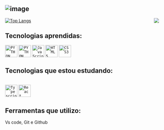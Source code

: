![image](https://user-images.githubusercontent.com/106452084/232939385-fee6ffe6-7fe2-466c-abe2-9c181bc492ce.png)
---
<picture>
<source 
  srcset="https://github-readme-stats.vercel.app/api?username=OliverSantoss&show_icons=true&theme=white"
  media="(prefers-color-scheme: dark)"
/>
<source
  srcset="https://github-readme-stats.vercel.app/api?username=OliverSantoss&show_icons=true"
  media="(prefers-color-scheme: light), (prefers-color-scheme: dark)"
/>
<img align="right" src="https://github-readme-stats.vercel.app/api?username=OliverSantoss&show_icons=true" />
</picture>

[![Top Langs](https://github-readme-stats.vercel.app/api/top-langs/?username=OliverSantoss&theme=white)](https://github.com/anuraghazra/github-readme-stats)

 ## Tecnologias aprendidas: 
 <div align="left">
    <code><img width="40px" src="https://cdn.jsdelivr.net/gh/devicons/devicon/icons/python/python-original-wordmark.svg" title = "PYTHON"/></code>
    <code><img width="40px" src="https://cdn.jsdelivr.net/gh/devicons/devicon/icons/java/java-original-wordmark.svg" title = "PYTHON"/></code>
    <code><img width="40px" src="https://cdn.jsdelivr.net/gh/devicons/devicon/icons/javascript/javascript-original.svg" title = "JavaScript"/></code>
    <code><img width="40px" src="https://cdn.jsdelivr.net/gh/devicons/devicon/icons/html5/html5-original-wordmark.svg" title = "HTML5"/></code>
    <code><img width="40px" src="https://cdn.jsdelivr.net/gh/devicons/devicon/icons/css3/css3-original-wordmark.svg" title = "CSS3"/></code>
</div>
 
 ## Tecnologias que estou estudando:
 <div align="left"><br>
 <code><img width="40px" src="https://cdn.jsdelivr.net/gh/devicons/devicon/icons/typescript/typescript-original.svg" title = "Typescript"/></code>
 <code><img width="40px" src="https://cdn.jsdelivr.net/gh/devicons/devicon/icons/react/react-original.svg" title = "React"/></code>
 </div>

 ## Ferramentas que utilizo:
 Vs code, Git e Github
